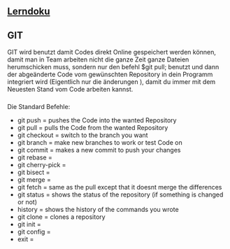 <ins>Lerndoku
---
GIT
---
GIT wird benutzt damit Codes direkt Online gespeichert werden können,
damit man in Team arbeiten nicht die ganze Zeit ganze Dateien herumschicken muss,
sondern nur den befehl
$git pull; benutzt und dann der abgeänderte Code vom gewünschten Repository in dein Programm integriert wird
(Eigentlich nur die änderungen ), damit du immer mit dem Neuesten Stand vom Code arbeiten kannst.
###
Die Standard Befehle:
+ git push = pushes the Code into the wanted Repository
+ git pull =  pulls the Code from the wanted Repository
+ git checkout = switch to the branch you want
+ git branch = make new branches to work or test Code on
+ git commit = makes a new commit to push your changes
+ git rebase = 
+ git cherry-pick =
+ git bisect =
+ git merge = 
+ git fetch = same as the pull except that it doesnt merge the differences
+ git status = shows the status of the repository (if something is changed or not)
+ history = shows the history of the commands you wrote
+ git clone = clones a repository
+ git init =
+ git config =
+ exit =
###